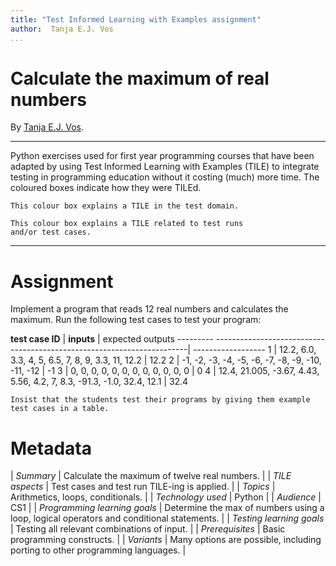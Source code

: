 ```yaml
---
title: "Test Informed Learning with Examples assignment"
author:  Tanja E.J. Vos
...
```


# Calculate the maximum of real numbers

By [Tanja E.J. Vos](https://www.tanjavos.com).

------------------------------------------------------------------------

Python exercises used for first year programming courses that
have been adapted by using Test Informed Learning with Examples (TILE)
to integrate testing in programming education without it costing (much)
more time. The coloured boxes indicate how they were TILEd.

```testdomaintile
This colour box explains a TILE in the test domain.
```

```testruntile
This colour box explains a TILE related to test runs 
and/or test cases.
```
------------------------------------------------------------------------

# Assignment

Implement a program that reads 12 real numbers and calculates the
maximum. Run the following test cases to test your program:

**test case ID** | **inputs**                                                   | expected outputs
--------- -----------------------------------------------------------------------| ------------------
1      |   12.2, 6.0, 3.3, 4, 5, 6.5, 7, 8, 9, 3.3, 11, 12.2                      | 12.2
2      |   -1, -2, -3, -4, -5, -6, -7, -8, -9, -10, -11, -12                     |  -1
3      |   0, 0, 0, 0, 0, 0, 0, 0, 0, 0, 0, 0                                    |  0
4      |   12.4, 21.005, -3.67, 4.43, 5.56, 4.2, 7, 8.3, -91.3, -1.0, 32.4, 12.1  | 32.4

```testruntile
Insist that the students test their programs by giving them example
test cases in a table.
```

# Metadata

| *Summary*                     | Calculate the maximum of twelve real numbers. |
| *TILE aspects*                | Test cases and test run TILE-ing is applied. |
| *Topics*                      | Arithmetics, loops, conditionals. |
| *Technology used*             | Python |
| *Audience*                    | CS1 |
| *Programming learning goals*  | Determine the max of numbers using a loop, logical operators and conditional statements. |
| *Testing learning goals*      | Testing all relevant combinations of input. |
| *Prerequisites*               | Basic programming constructs. |
| *Variants*                    | Many options are possible, including porting to other programming languages. |    

